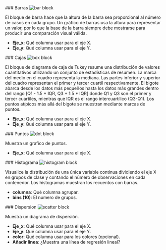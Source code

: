 <div id="bar" markdown="1">
### Barras

<img class="block" src="{{ 'es/plot/bar.svg' | relative_url }}" alt="bar block"/>

El bloque de barra hace que la altura de la barra sea proporcional al número de casos en cada grupo.
Un gráfico de barras usa la altura para representar un valor, por lo que la base de la barra siempre debe mostrarse para producir una comparación visual válida.

- **Eje_x**: Qué columna usar para el eje X.
- **Eje_y**: Qué columna usar para el eje Y.
</div>

<div id="box" markdown="1">
### Cajas

<img class="block" src="{{ 'es/plot/box.svg' | relative_url }}" alt="box block"/>

El bloque de diagrama de caja de Tukey resume una distribución de valores cuantitativos utilizando un conjunto de estadísticas de resumen.
La marca del medio en el cuadro representa la mediana.
Las partes inferior y superior del cuadro representan el primer y tercer cuartil respectivamente.
El bigote abarca desde los datos más pequeños hasta los datos más grandes dentro del rango [Q1 - 1.5 * IQR, Q3 + 1.5 * IQR]
donde Q1 y Q3 son el primer y tercer cuartiles, mientras que IQR es el rango intercuartílico (Q3-Q1).
Los puntos atípicos más allá del bigote se muestran mediante marcas de puntos.

- **Eje_x**: Qué columna usar para el eje X.
- **Eje_y**: Qué columna usar para el eje Y.
</div>

<div id="dot" markdown="1">
### Puntos

<img class="block" src="{{ 'es/plot/dot.svg' | relative_url }}" alt="dot block"/>

Muestra un grafico de puntos.

- **Eje_x**: Qué columna usar para el eje X.
</div>

<div id="histogram" markdown="1">
### Histograma

<img class="block" src="{{ 'es/plot/histogram.svg' | relative_url }}" alt="histogram block"/>

Visualice la distribución de una única variable continua
dividiendo el eje X en grupos de clase
y contando el número de observaciones en cada contenedor.
Los histogramas muestran los recuentos con barras.

- **columna**: Qué columna agrupar.
- **bins (10)**: El numero de grupos.
</div>

<div id="scatter" markdown="1">
### Dispersion

<img class="block" src="{{ 'es/plot/scatter.svg' | relative_url }}" alt="scatter block"/>

Muestra un diagrama de dispersión.

- **Eje_x**: Qué columna usar para el eje X.
- **Eje_y**: Qué columna usar para el eje Y.
- **color**: Qué columna usar para los colores (opcional).
- **Añadir linea**: ¿Muestra una línea de regresión lineal?
</div>
